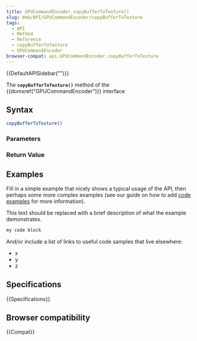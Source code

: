```yaml
---
title: GPUCommandEncoder.copyBufferToTexture()
slug: Web/API/GPUCommandEncoder/copyBufferToTexture
tags:
  - API
  - Method
  - Reference
  - copyBufferToTexture
  - GPUCommandEncoder
browser-compat: api.GPUCommandEncoder.copyBufferToTexture
---
```

{{DefaultAPISidebar("")}}

The **`copyBufferToTexture()`** method of the {{domxref("GPUCommandEncoder")}} interface 

## Syntax

```js
copyBufferToTexture()
```

### Parameters



### Return Value



## Examples

Fill in a simple example that nicely shows a typical usage of the API, then perhaps some more complex examples (see our guide on how to add [code examples](/en-US/docs/MDN/Contribute/Structures/Code_examples) for more information).

This text should be replaced with a brief description of what the example demonstrates.

```js
my code block
```

And/or include a list of links to useful code samples that live elsewhere:

*   x
*   y
*   z

## Specifications

{{Specifications}}

## Browser compatibility

{{Compat}}

